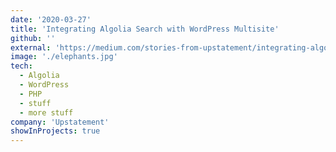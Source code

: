 ```yaml
---
date: '2020-03-27'
title: 'Integrating Algolia Search with WordPress Multisite'
github: ''
external: 'https://medium.com/stories-from-upstatement/integrating-algolia-search-with-wordpress-multisite-e2dea3ed449c'
image: './elephants.jpg'
tech:
  - Algolia
  - WordPress
  - PHP
  - stuff
  - more stuff
company: 'Upstatement'
showInProjects: true
---
```

